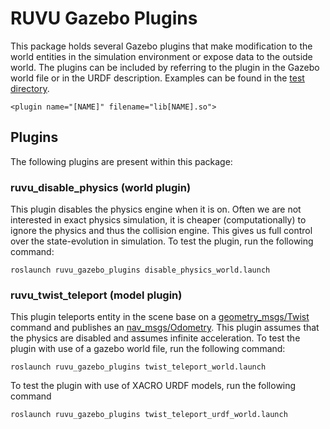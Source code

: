 # RUVU Gazebo Plugins

This package holds several Gazebo plugins that make modification to the world
entities in the simulation environment or expose data to the outside world.
The plugins can be included by referring to the plugin in the Gazebo world file
or in the URDF description. Examples can be found in the
[test directory](/test).

    <plugin name="[NAME]" filename="lib[NAME].so">

## Plugins

The following plugins are present within this package:

### ruvu_disable_physics (world plugin)

This plugin disables the physics engine when it is on. Often we are not
interested in exact physics simulation, it is cheaper (computationally) to
ignore the physics and thus the collision engine. This gives us full control
over the state-evolution in simulation. To test the plugin, run the following command:

    roslaunch ruvu_gazebo_plugins disable_physics_world.launch

### ruvu_twist_teleport (model plugin)

This plugin teleports entity in the scene base on a [geometry_msgs/Twist](http://docs.ros.org/api/geometry_msgs/html/msg/Twist.html) command and publishes an [nav_msgs/Odometry](http://docs.ros.org/api/nav_msgs/html/msg/Odometry.html).
This plugin assumes that the physics are disabled and assumes infinite
acceleration. To test the plugin with use of a gazebo world file, run the following command:

    roslaunch ruvu_gazebo_plugins twist_teleport_world.launch

To test the plugin with use of XACRO URDF models, run the following command

    roslaunch ruvu_gazebo_plugins twist_teleport_urdf_world.launch
